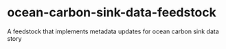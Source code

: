 # ocean-carbon-sink-data-feedstock

A feedstock that implements metadata updates for ocean carbon sink data story
